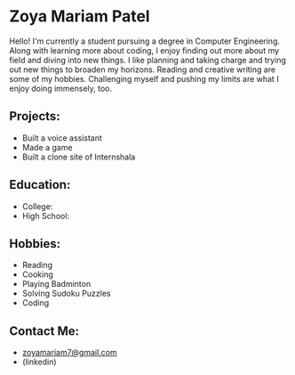 # <font style='Times New Roman'> Zoya Mariam Patel </font>

Hello!
I'm currently a student pursuing a degree in Computer Engineering. Along with learning more about coding, I enjoy finding out more about my field and diving into new things. I like planning and taking charge and trying out new things to broaden my horizons. Reading and creative writing are some of my hobbies. Challenging myself and pushing my limits are what I enjoy doing immensely, too. 

## Projects:
- Built a voice assistant
- Made a game
- Built a clone site of Internshala

## Education:
- College: 
- High School: 

## Hobbies:
- Reading
- Cooking
- Playing Badminton
- Solving Sudoku Puzzles
- Coding

## Contact Me:
- zoyamariam7@gmail.com
- (linkedin)
